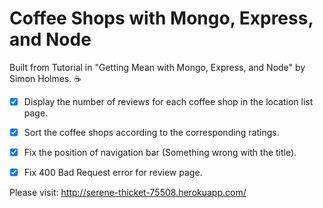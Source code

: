# Coffee Shops with Mongo, Express, and Node 

Built from Tutorial in "Getting Mean with Mongo, Express, and Node" by Simon Holmes. 
:coffee:

 
- [x] Display the number of reviews for each coffee shop in the location list page.
- [x] Sort the coffee shops according to the corresponding ratings. 
- [x] Fix the position of navigation bar (Something wrong with the title).
- [x] Fix 400 Bad Request error for review page. 


Please visit: http://serene-thicket-75508.herokuapp.com/

